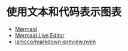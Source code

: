 # 使用文本和代码表示图表

- [Mermaid](https://mermaid-js.github.io/mermaid/#/)
- [Mermaid Live Editor](https://mermaid-js.github.io/mermaid-live-editor)
- [iamcco/markdown-preview.nvim](https://github.com/iamcco/markdown-preview.nvim)
